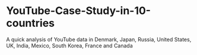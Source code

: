 # YouTube-Case-Study-in-10-countries
A quick analysis of YouTube data in Denmark, Japan, Russia, United States, UK, India, Mexico, South Korea, France and Canada
